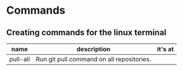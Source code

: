 # Commands
## Creating commands for the linux terminal

| name | description | it's at |
| :--: | :---------: | :-----: |
| pull-all | Run git pull command on all repositories. |  |
